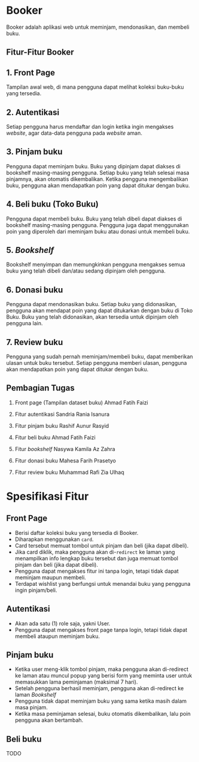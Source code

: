 # Booker

Booker adalah aplikasi web untuk meminjam, mendonasikan, dan membeli buku.

## Fitur-Fitur Booker

## 1. Front Page

Tampilan awal web, di mana pengguna dapat melihat koleksi buku-buku yang tersedia.

## 2. Autentikasi

Setiap pengguna harus mendaftar dan login ketika ingin mengakses *website*, agar data-data pengguna pada *website* aman.

## 3. Pinjam buku

Pengguna dapat meminjam buku. Buku yang dipinjam dapat diakses di bookshelf masing-masing pengguna. Setiap buku yang telah selesai masa pinjamnya, akan otomatis dikembalikan. Ketika pengguna mengembalikan buku, pengguna akan mendapatkan poin yang dapat ditukar dengan buku.

## 4. Beli buku (Toko Buku)

Pengguna dapat membeli buku. Buku yang telah dibeli dapat diakses di bookshelf masing-masing pengguna. Pengguna juga dapat menggunakan poin yang diperoleh dari meminjam buku atau donasi untuk membeli buku.

## 5. *Bookshelf*

Bookshelf menyimpan dan memungkinkan pengguna mengakses semua buku yang telah dibeli dan/atau sedang dipinjam oleh pengguna.

## 6. Donasi buku

Pengguna dapat mendonasikan buku. Setiap buku yang didonasikan, pengguna akan mendapat poin yang dapat ditukarkan dengan buku di Toko Buku. Buku yang telah didonasikan, akan tersedia untuk dipinjam oleh pengguna lain.

## 7. Review buku

Pengguna yang sudah pernah meminjam/membeli buku, dapat memberikan ulasan untuk buku tersebut. Setiap pengguna memberi ulasan, pengguna akan mendapatkan poin yang dapat ditukar dengan buku.

## Pembagian Tugas

1. Front page (Tampilan dataset buku)
Ahmad Fatih Faizi

2. Fitur autentikasi
Sandria Rania Isanura

3. Fitur pinjam buku
Rashif Aunur Rasyid

4. Fitur beli buku
Ahmad Fatih Faizi

5. Fitur *bookshelf*
Nasywa Kamila Az Zahra

6. Fitur donasi buku
Mahesa Farih Prasetyo

7. Fitur review buku
Muhammad Rafi Zia Ulhaq

# Spesifikasi Fitur

## Front Page

- Berisi daftar koleksi buku yang tersedia di Booker.
- Diharapkan menggunakan `card`.
- Card tersebut memuat tombol untuk pinjam dan beli (jika dapat dibeli).
- Jika card diklik, maka pengguna akan di-`redirect` ke laman yang menampilkan info lengkap buku tersebut dan juga memuat tombol pinjam dan beli (jika dapat dibeli).
- Pengguna dapat mengakses fitur ini tanpa login, tetapi tidak dapat meminjam maupun membeli.
- Terdapat wishlist yang berfungsi untuk menandai buku yang pengguna ingin pinjam/beli.

## Autentikasi

- Akan ada satu (1) role saja, yakni User.
- Pengguna dapat mengakses front page tanpa login, tetapi tidak dapat membeli ataupun meminjam buku.

## Pinjam buku

- Ketika user meng-klik tombol pinjam, maka pengguna akan di-redirect ke laman atau muncul popup yang berisi form yang meminta user untuk memasukkan lama peminjaman (maksimal 7 hari).
- Setelah pengguna berhasil meminjam, pengguna akan di-redirect ke laman *Bookshelf*
- Pengguna tidak dapat meminjam buku yang sama ketika masih dalam masa pinjam.
- Ketika masa peminjaman selesai, buku otomatis dikembalikan, lalu poin pengguna akan bertambah.

## Beli buku

TODO
